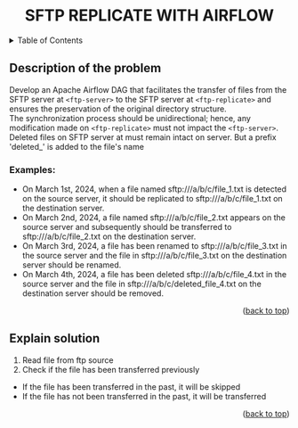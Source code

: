 <a name="readme-top"></a>
<!-- PROJECT TITLE -->
<div align="center">
<h1 align="center">SFTP REPLICATE WITH AIRFLOW</h1>
</div>

<!-- TABLE OF CONTENTS -->
<details>
  <summary>Table of Contents</summary>
  <ol>
    <li>
      <a href="#description-of-the-problem">Description of the problem</a>
      <ul>
        <li><a href="#examples">Examples</a></li>
      </ul>
    </li>
  </ol>
</details>

<!-- Description of the problem -->
## Description of the problem  
Develop an Apache Airflow DAG that facilitates the transfer of files from the SFTP server at `<ftp-server>` to the SFTP server at `<ftp-replicate>`
and ensures the preservation of the original directory structure.  
The synchronization process should be unidirectional; hence, any modification made on `<ftp-replicate>` must not impact the `<ftp-server>`.  
Deleted files on SFTP server at <ftp-server> must remain intact on <ftp-replcate> server. But a prefix 'deleted_' is added to the file's name  

### Examples:  
* On March 1st, 2024, when a file named sftp://<ftp-server>/a/b/c/file_1.txt is detected on the source server, it should be replicated to sftp://<ftp-replicate>/a/b/c/file_1.txt on the destination server.  
* On March 2nd, 2024, a file named sftp://<ftp-server>/a/b/c/file_2.txt appears on the source server and subsequently should be transferred to sftp://<ftp-replicate>/a/b/c/file_2.txt on the destination server.  
* On March 3rd, 2024, a file has been renamed to sftp://<ftp-server>/a/b/c/file_3.txt in the source server and the file in sftp://<ftp-replicate>/a/b/c/file_3.txt on the destination server should be renamed.
* On March 4th, 2024, a file has been deleted sftp://<ftp-server>/a/b/c/file_4.txt in the source server and the file in sftp://<ftp-replicate>/a/b/c/deleted_file_4.txt on the destination server should be removed.  

<p align="right">(<a href="#readme-top">back to top</a>)</p>


<!-- Explain solution -->  
## Explain solution  
1. Read file from ftp source  
2. Check if the file has been transferred previously    
- If the file has been transferred in the past, it will be skipped  
- If the file has not been transferred in the past, it will be transferred

<p align="right">(<a href="#readme-top">back to top</a>)</p>
